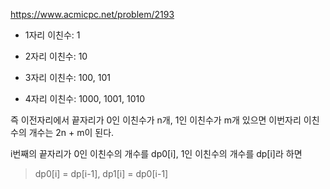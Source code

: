 https://www.acmicpc.net/problem/2193

- 1자리 이친수: 1

- 2자리 이친수: 10

- 3자리 이친수: 100, 101

- 4자리 이친수: 1000, 1001, 1010

즉 이전자리에서 끝자리가 0인 이친수가 n개, 1인 이친수가 m개 있으면 이번자리 이친수의 개수는 2n + m이 된다.

i번째의 끝자리가 0인 이친수의 개수를 dp0[i], 1인 이친수의 개수를 dp[i]라 하면

> dp0[i] = dp[i-1], dp1[i] = dp0[i-1]
